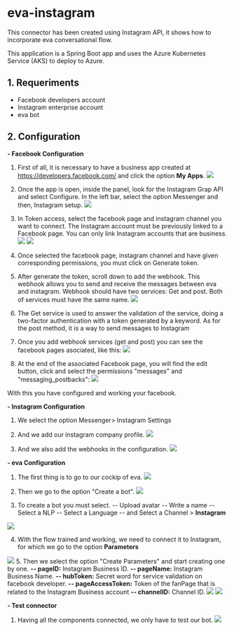 # eva-instagram

This connector has been created using Instagram API, it shows how to incorporate eva conversational flow.

This application is a Spring Boot app and uses the Azure Kubernetes Service (AKS) to deploy to Azure.

## 1. Requeriments
- Facebook developers account
- Instagram enterprise account
- eva bot

## 2. Configuration

**- Facebook Configuration**
1. First of all, it is necessary to have a business app created at https://developers.facebook.com/ and click the option **My Apps**.
![](https://i.ibb.co/khcb12V/01.png=200x)

2. Once the app is open, inside the panel, look for the Instagram Grap API and select Configure. In the left bar, select the option Messenger and then, Instagram setup. 
![](https://i.ibb.co/swHLBRK/02.png)

3. In Token access, select the facebook page and instagram channel you want to connect. The Instagram account must be previously linked to a Facebook page. You can only link Instagram accounts that are business. 
![](https://i.ibb.co/Kht7GQ2/03.png)
![](https://i.ibb.co/DKZyBPP/04.png)

4. Once selected the facebook page, instagram channel and have given corresponding permissions, you must click on Generate token. 
5. After generate the token, scroll down to add the webhook. This webhook allows you to send and receive the messages between eva and instagram. Webhook should have two services: Get and post. Both of services must have the same name. 
![](https://i.ibb.co/yqYp4zF/05.png)

6. The Get service is used to answer the validation of the service, doing a two-factor authentication with a token generated by a keyword. As for the post method, it is a way to send messages to Instagram
7. Once you add webhook services (get and post) you can see the facebook pages asociated, like this: 
![](https://i.ibb.co/yqYp4zF/05.png)

9. At the end of the associated Facebook page, you will find the edit button, click and select the permissions "messages" and "messaging_postbacks": 
![](https://i.ibb.co/X7VTxt0/06.png)

With this you have configured and working your facebook.

**- Instagram Configuration**

1. We select the option Messenger> Instagram Settings
2. And we add our instagram company profile.
![](https://i.ibb.co/WG9S2Sh/07.png)

3. And we also add the webhooks in the configuration.
![](https://i.ibb.co/BNJ855Q/08.png)

**- eva Configuration**

1. The first thing is to go to our cockip of eva.
![](https://i.ibb.co/RHGPVWW/001.png)

2. Then we go to the option "Create a bot".
![](https://i.ibb.co/yBVRdKG/002.png)

3. To create a bot you must select.
-- Upload avatar
-- Write a name
-- Select a NLP
-- Select a Language
-- and Select a Channel > **Instagram**

![](https://i.ibb.co/TR6zL0g/003.png)

4. With the flow trained and working, we need to connect it to Instagram, for which we go to the option **Parameters**

![](https://i.ibb.co/dgtRNvq/004.png)
5. Then we select the option "Create Parameters" and start creating one by one.
**-- pageID:** Instagram Business ID.
**-- pageName:** Instagram Business Name.
**-- hubToken:** Secret word for service validation on facebook developer.
**-- pageAccessToken:** Token of the fanPage that is related to the Instagram Business account
**-- channelID:** Channel ID.
 ![](https://i.ibb.co/ZgyWmQV/005.png)
 ![](https://i.ibb.co/tHfPDwY/006.png)

**- Test connector**
1.  Having all the components connected, we only have to test our bot.
 ![](https://i.ibb.co/R7r3k3F/008.png)
